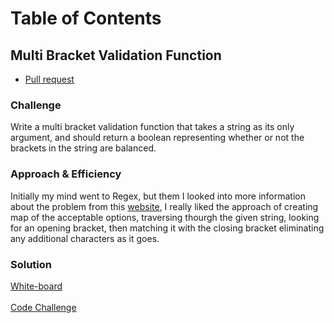 # Table of Contents

## Multi Bracket Validation Function
- [Pull request](https://github.com/SianCulligan/data-structures-and-algorithms/pull/41)
### Challenge
Write a multi bracket validation function that takes a string as its only argument, and should return a boolean representing whether or not the brackets in the string are balanced.

### Approach & Efficiency
Initially my mind went to Regex, but them I looked into more information about the problem from this [website](https://medium.com/@paulrohan/parenthesis-matching-problem-in-javascript-the-hacking-school-hyd-7d7708278911), I really liked the approach of creating  map of the acceptable options, traversing thourgh the given string, looking for an opening bracket, then matching it with the closing bracket eliminating any additional characters as it goes.

### Solution
[White-board](./assets/BracketWhiteboard.png)</br></br>
[Code Challenge](multi-bracket-validation.js)


